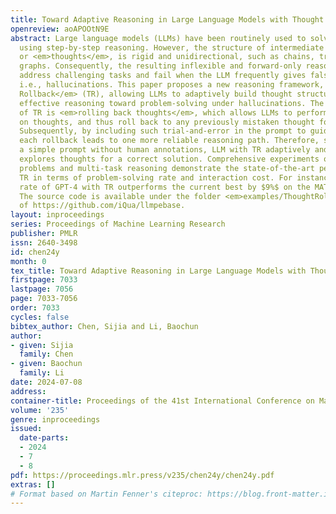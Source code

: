 ```yaml
---
title: Toward Adaptive Reasoning in Large Language Models with Thought Rollback
openreview: aoAPOOtN9E
abstract: Large language models (LLMs) have been routinely used to solve various tasks
  using step-by-step reasoning. However, the structure of intermediate reasoning steps,
  or <em>thoughts</em>, is rigid and unidirectional, such as chains, trees, or acyclic-directed
  graphs. Consequently, the resulting inflexible and forward-only reasoning may not
  address challenging tasks and fail when the LLM frequently gives false responses,
  i.e., hallucinations. This paper proposes a new reasoning framework, called <em>Thought
  Rollback</em> (TR), allowing LLMs to adaptively build thought structure while maintaining
  effective reasoning toward problem-solving under hallucinations. The core mechanism
  of TR is <em>rolling back thoughts</em>, which allows LLMs to perform error analysis
  on thoughts, and thus roll back to any previously mistaken thought for revision.
  Subsequently, by including such trial-and-error in the prompt to guide the LLM,
  each rollback leads to one more reliable reasoning path. Therefore, starting with
  a simple prompt without human annotations, LLM with TR adaptively and gradually
  explores thoughts for a correct solution. Comprehensive experiments on mathematical
  problems and multi-task reasoning demonstrate the state-of-the-art performance of
  TR in terms of problem-solving rate and interaction cost. For instance, the solving
  rate of GPT-4 with TR outperforms the current best by $9%$ on the MATH dataset.
  The source code is available under the folder <em>examples/ThoughtRollback</em>
  of https://github.com/iQua/llmpebase.
layout: inproceedings
series: Proceedings of Machine Learning Research
publisher: PMLR
issn: 2640-3498
id: chen24y
month: 0
tex_title: Toward Adaptive Reasoning in Large Language Models with Thought Rollback
firstpage: 7033
lastpage: 7056
page: 7033-7056
order: 7033
cycles: false
bibtex_author: Chen, Sijia and Li, Baochun
author:
- given: Sijia
  family: Chen
- given: Baochun
  family: Li
date: 2024-07-08
address:
container-title: Proceedings of the 41st International Conference on Machine Learning
volume: '235'
genre: inproceedings
issued:
  date-parts:
  - 2024
  - 7
  - 8
pdf: https://proceedings.mlr.press/v235/chen24y/chen24y.pdf
extras: []
# Format based on Martin Fenner's citeproc: https://blog.front-matter.io/posts/citeproc-yaml-for-bibliographies/
---
```

